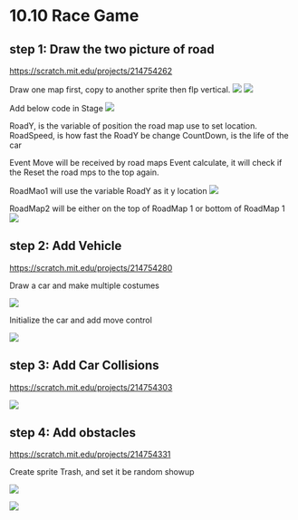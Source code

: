 # 10.10 Race Game

## step 1: Draw the two picture of road

<https://scratch.mit.edu/projects/214754262>

Draw one map first, copy to another sprite then flp vertical.
![](10.10.road1.png)
![](10.10.road2.png)

Add below code in Stage
![](10.10.bgCode.png)

RoadY, is the variable of position the road map use to set location.
RoadSpeed, is how fast the RoadY be change
CountDown, is the life of the car

Event Move will be received by road maps
Event calculate, it will check if the Reset the road mps to the top again.  

RoadMao1 will use the variable RoadY as it y location
![](10.10.Road1Code.png)

RoadMap2 will be either on the top of RoadMap 1 or bottom of RoadMap 1
![](10.10.Road2Code.png)

## step 2: Add Vehicle

<https://scratch.mit.edu/projects/214754280>

Draw a car and make multiple costumes

![](10.10.2.AnimationCar.png)

Initialize the car and add move control

![](10.10.2.CarCode.png)

## step 3: Add Car Collisions

<https://scratch.mit.edu/projects/214754303>

![](10.10.3.carCodeCollistion.png)

## step 4: Add obstacles

<https://scratch.mit.edu/projects/214754331>

Create sprite Trash, and set it be random showup

![](10.10.4.randomTrash.png)

![](10.10.4.TrachCode.png)
